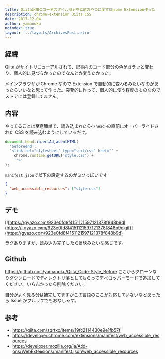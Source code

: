 ```yaml
---
title: Qiita記事のコードスタイル部分を以前のやつに戻すChrome Extension作った
description: chrome-extension Qiita CSS
date: 2017-12-04
author: yamanoku
noindex: true
layout: '../layouts/ArchivesPost.astro'
---
```


## 経緯

Qiita がサイトリニューアルされて、記事内のコード部分の色がガラッと変わり、個人的に見づらかったのでなんとか変えたかった。

メインブラウザが Chrome なので Extension で自動的に変わるみたいなのがあったらいいなと思って作った。突発的に作って、個人的に使う程度のものなのでストアには登録してません。

## 内容

やってることは至極簡単で、読み込まれたら`</head>`の直前にオーバーライドされた CSS を読み込むようにしているだけ。

```js
document.head.insertAdjacentHTML(
  'beforeend',
  '<link rel="stylesheet" type="text/css" href="' +
    chrome.runtime.getURL('style.css') +
    '">'
);
```

`manifest.json`で以下の設定するのがミソっぽいです

```json
{
  "web_accessible_resources": ["style.css"]
}
```

## デモ

[![https://gyazo.com/923e0fd8f4151121597121378f848b9d](https://i.gyazo.com/923e0fd8f4151121597121378f848b9d.gif)](https://gyazo.com/923e0fd8f4151121597121378f848b9d)

ラグありますが、読み込み完了したら反映みたいな感じです。

## Github

https://github.com/yamanoku/Qiita_Code-Style_Before
ここからクローンなりダウンロードでディレクトリ落としてもらってデベロッパーモードで追加してください。いらんかったら削除ください。

自分がよく見る分は補完してますがこの言語のここが対応していないなどあったら Issue かプルリクでもおなしゃす。

## 参考

- https://qiita.com/sqrtxx/items/19fd2114430e9e1fb57f
- https://developer.chrome.com/extensions/manifest/web_accessible_resources
- https://developer.mozilla.org/ja/Add-ons/WebExtensions/manifest.json/web_accessible_resources
